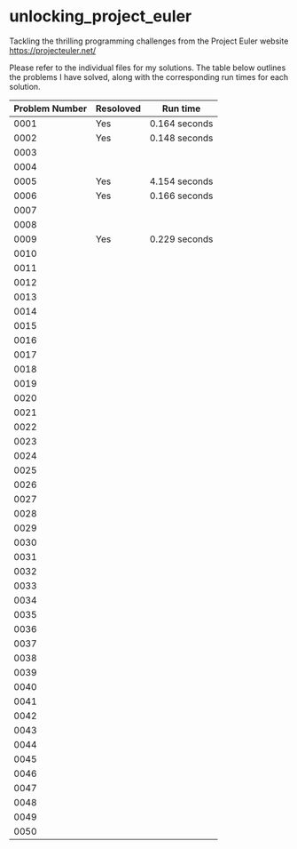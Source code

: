 # unlocking_project_euler
Tackling the thrilling programming challenges from the Project Euler website
https://projecteuler.net/

Please refer to the individual files for my solutions. The table below outlines the problems I have solved, along with the corresponding run times for each solution.

| Problem Number | Resoloved | Run time |
| --- | --- | --- |
| 0001 | Yes | 0.164 seconds |
| 0002 | Yes | 0.148 seconds |
| 0003 | | |
| 0004 | | |
| 0005 | Yes | 4.154 seconds |
| 0006 | Yes | 0.166 seconds |
| 0007 | | |
| 0008 | | |
| 0009 | Yes | 0.229 seconds |
| 0010 | | |
| 0011 | | |
| 0012 | | |
| 0013 | | |
| 0014 | | |
| 0015 | | |
| 0016 | | |
| 0017 | | |
| 0018 | | |
| 0019 | | |
| 0020 | | |
| 0021 | | |
| 0022 | | |
| 0023 | | |
| 0024 | | |
| 0025 | | |
| 0026 | | |
| 0027 | | |
| 0028 | | |
| 0029 | | |
| 0030 | | |
| 0031 | | |
| 0032 | | |
| 0033 | | |
| 0034 | | |
| 0035 | | |
| 0036 | | |
| 0037 | | |
| 0038 | | |
| 0039 | | |
| 0040 | | |
| 0041 | | |
| 0042 | | |
| 0043 | | |
| 0044 | | |
| 0045 | | |
| 0046 | | |
| 0047 | | |
| 0048 | | |
| 0049 | | |
| 0050 | | |
